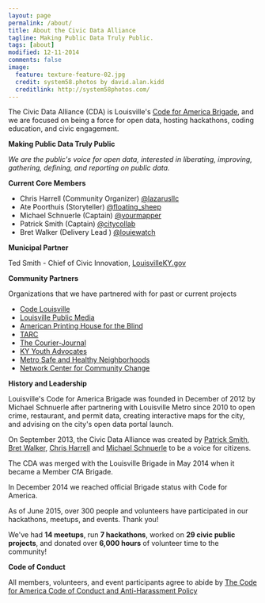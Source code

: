 ```yaml
---
layout: page
permalink: /about/
title: About the Civic Data Alliance
tagline: Making Public Data Truly Public.
tags: [about]
modified: 12-11-2014
comments: false
image:
  feature: texture-feature-02.jpg
  credit: system58.photos by david.alan.kidd
  creditlink: http://system58photos.com/
---
```


The Civic Data Alliance (CDA) is Louisville's [Code for America Brigade](http://www.codeforamerica.org/brigade/Civic_Data_Alliance/), and we are focused on being a force for open data, hosting hackathons, coding education, and civic engagement.

**Making Public Data Truly Public**

*We are the public's voice for open data, interested in liberating, improving, gathering, defining, and reporting on public data.*

**Current Core Members**

* Chris Harrell (Community Organizer) [@lazarusllc](http://www.twitter.com/lazarusllc)
* Ate Poorthuis (Storyteller) [@floating_sheep](http://www.twitter.com/floating_sheep)
* Michael Schnuerle (Captain) [@yourmapper](http://www.twitter.com/yourmapper)
* Patrick Smith (Captain) [@citycollab](http://www.twitter.com/citycollab)
* Bret Walker (Delivery Lead ) [@louiewatch](http://www.twitter.com/louiewatch)

**Municipal Partner**

Ted Smith - Chief of Civic Innovation, [LouisvilleKY.gov](http://louisvilleky.gov/government/mayor-greg-fischer/mayors-staff)

**Community Partners**

Organizations that we have partnered with for past or current projects

* [Code Louisville](http://www.codelouisville.org/)
* [Louisville Public Media](http://louisvillepublicmedia.org/)
* [American Printing House for the Blind](http://www.aph.org/)
* [TARC](http://ridetarc.org/)
* [The Courier-Journal](http://www.courier-journal.com/)
* [KY Youth Advocates](http://kyyouth.org/)
* [Metro Safe and Healthy Neighborhoods](https://louisvilleky.gov/government/safe-neighborhoods)
* [Network Center for Community Change](http://makechangetogether.org/)

**History and Leadership**

Louisville's Code for America Brigade was founded in December of 2012 by Michael Schnuerle after partnering with Louisville Metro since 2010 to open crime, restaurant, and permit data, creating interactive maps for the city, and advising on the city's open data portal launch.

On September 2013, the Civic Data Alliance was created by [Patrick Smith](http://citycollaborative.org/), [Bret Walker](http://www.louiewatch.com/), [Chris Harrell](http://www.lazarusllc.com/) and [Michael Schnuerle](http://www.yourmapper.com/) to be a voice for citizens.  

The CDA was merged with the Louisville Brigade in May 2014 when it became a Member CfA Brigade.

In December 2014 we reached official Brigade status with Code for America.

As of June 2015, over 300 people and volunteers have participated in our hackathons, meetups, and events.  Thank you!

We've had **14 meetups**, run **7 hackathons**, worked on **29 civic public projects**, and donated over **6,000 hours** of volunteer time to the community!

**Code of Conduct**

All members, volunteers, and event participants agree to abide by [The Code for America Code of Conduct and Anti-Harassment Policy](https://github.com/codeforamerica/codeofconduct)

